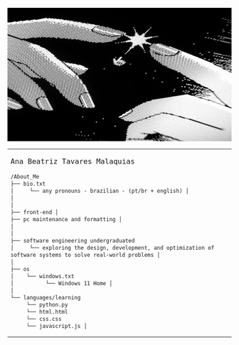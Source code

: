 <table>
  <tr>
    <p align="center">
        <img src="https://github.com/anabeatm/anabeatm/blob/main/baixados%20(1).jpg" alt="Ana Beatriz" style="width: 150%; height: 300px;" />
    </p>
    <td style="width: 50%; vertical-align: top;">
      <p style="font-family: monospace; font-size: 16px">
        Ana Beatriz Tavares Malaquias
      </p>
  
      
    
    /About_Me 
    ├── bio.txt 
    │     └── any pronouns - brazilian - (pt/br + english) │ 
    │ 
    │
    ├── front-end │ 
    ├── pc maintenance and formatting │
    │ 
    │
    ├── software engineering undergraduated  
    │     └── exploring the design, development, and optimization of software systems to solve real-world problems │
    │
    ├── os  
    │    └── windows.txt 
    │          └── Windows 11 Home │
    │
    └── languages/learning  
         └── python.py  
         └── html.html  
         └── css.css  
         └── javascript.js │ 
    
  </tr>
</table>
